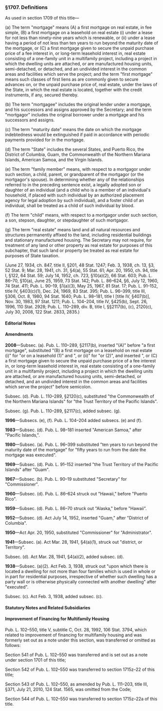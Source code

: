 ### §1707. Definitions ###

As used in section 1709 of this title—

(a) The term "mortgage" means (A) a first mortgage on real estate, in fee simple, (B) a first mortgage on a leasehold on real estate (i) under a lease for not less than ninety-nine years which is renewable, or (ii) under a lease having a period of not less than ten years to run beyond the maturity date of the mortgage, or (C) a first mortgage given to secure the unpaid purchase price of a fee interest in, or long-term leasehold interest in, real estate consisting of a one-family unit in a multifamily project, including a project in which the dwelling units are attached, or are manufactured housing units, semi-detached, or detached, and an undivided interest in the common areas and facilities which serve the project; and the term "first mortgage" means such classes of first liens as are commonly given to secure advances on, or the unpaid purchase price of, real estate, under the laws of the State, in which the real estate is located, together with the credit instruments, if any, secured thereby.

(b) The term "mortgagee" includes the original lender under a mortgage, and his successors and assigns approved by the Secretary; and the term "mortgagor" includes the original borrower under a mortgage and his successors and assigns.

(c) The term "maturity date" means the date on which the mortgage indebtedness would be extinguished if paid in accordance with periodic payments provided for in the mortgage.

(d) The term "State" includes the several States, and Puerto Rico, the District of Columbia, Guam, the Commonwealth of the Northern Mariana Islands, American Samoa, and the Virgin Islands.

(e) The term "family member" means, with respect to a mortgagor under such section, a child, parent, or grandparent of the mortgagor (or the mortgagor's spouse). In determining whether any of the relationships referred to in the preceding sentence exist, a legally adopted son or daughter of an individual (and a child who is a member of an individual's household, if placed with such individual by an authorized placement agency for legal adoption by such individual), and a foster child of an individual, shall be treated as a child of such individual by blood.

(f) The term "child" means, with respect to a mortgagor under such section, a son, stepson, daughter, or stepdaughter of such mortgagor.

(g) The term "real estate" means land and all natural resources and structures permanently affixed to the land, including residential buildings and stationary manufactured housing. The Secretary may not require, for treatment of any land or other property as real estate for purposes of this subchapter, that such land or property be treated as real estate for purposes of State taxation.

(June 27, 1934, ch. 847, title II, §201, 48 Stat. 1247; Feb. 3, 1938, ch. 13, §3, 52 Stat. 9; Mar. 28, 1941, ch. 31, §4(a), 55 Stat. 61; Apr. 20, 1950, ch. 94, title I, §122, 64 Stat. 59; July 14, 1952, ch. 723, §10(a)(2), 66 Stat. 603; Pub. L. 86–70, §10(a), June 25, 1959, 73 Stat. 142; Pub. L. 86–624, §6, July 12, 1960, 74 Stat. 411; Pub. L. 90–19, §1(a)(3), May 25, 1967, 81 Stat. 17; Pub. L. 91–152, title IV, §403(c)(1), Dec. 24, 1969, 83 Stat. 395; Pub. L. 96–399, title III, §306, Oct. 8, 1980, 94 Stat. 1640; Pub. L. 98–181, title I [title IV, §407(b)], Nov. 30, 1983, 97 Stat. 1211; Pub. L. 104–204, title IV, §425(b), Sept. 26, 1996, 110 Stat. 2928; Pub. L. 110–289, div. B, title I, §§2117(b), (c), 2120(c), July 30, 2008, 122 Stat. 2833, 2835.)

#### **Editorial Notes** ####

#### Amendments ####

**2008**—Subsec. (a). Pub. L. 110–289, §2117(b), inserted "(A)" before "a first mortgage", substituted "(B) a first mortgage on a leasehold on real estate (i)" for "or on a leasehold (1)" and ", or (ii)" for "or (2)", and inserted ", or (C) a first mortgage given to secure the unpaid purchase price of a fee interest in, or long-term leasehold interest in, real estate consisting of a one-family unit in a multifamily project, including a project in which the dwelling units are attached, or are manufactured housing units, semi-detached, or detached, and an undivided interest in the common areas and facilities which serve the project" before semicolon.

Subsec. (d). Pub. L. 110–289, §2120(c), substituted "the Commonwealth of the Northern Mariana Islands" for "the Trust Territory of the Pacific Islands".

Subsec. (g). Pub. L. 110–289, §2117(c), added subsec. (g).

**1996**—Subsecs. (e), (f). Pub. L. 104–204 added subsecs. (e) and (f).

**1983**—Subsec. (d). Pub. L. 98–181 inserted "American Samoa," after "Pacific Islands,".

**1980**—Subsec. (a). Pub. L. 96–399 substituted "ten years to run beyond the maturity date of the mortgage" for "fifty years to run from the date the mortgage was executed".

**1969**—Subsec. (d). Pub. L. 91–152 inserted "the Trust Territory of the Pacific Islands" after "Guam".

**1967**—Subsec. (b). Pub. L. 90–19 substituted "Secretary" for "Commissioner".

**1960**—Subsec. (d). Pub. L. 86–624 struck out "Hawaii," before "Puerto Rico".

**1959**—Subsec. (d). Pub. L. 86–70 struck out "Alaska," before "Hawaii".

**1952**—Subsec. (d). Act July 14, 1952, inserted "Guam," after "District of Columbia".

**1950**—Act Apr. 20, 1950, substituted "Commissioner" for "Administrator".

**1941**—Subsec. (a). Act Mar. 28, 1941, §4(a)(1), struck out "district, or Territory".

Subsec. (d). Act Mar. 28, 1941, §4(a)(2), added subsec. (d).

**1938**—Subsec. (a)(2). Act Feb. 3, 1938, struck out "upon which there is located a dwelling for not more than four families which is used in whole or in part for residential purposes, irrespective of whether such dwelling has a party wall or is otherwise physically connected with another dwelling" after "executed".

Subsec. (c). Act Feb. 3, 1938, added subsec. (c).

#### **Statutory Notes and Related Subsidiaries** ####

#### Improvement of Financing for Multifamily Housing ####

Pub. L. 102–550, title V, subtitle C, Oct. 28, 1992, 106 Stat. 3794, which related to improvement of financing for multifamily housing and was formerly set out as a note under this section, was transferred or omitted as follows:

Section 541 of Pub. L. 102–550 was transferred and is set out as a note under section 1701 of this title;

Section 542 of Pub. L. 102–550 was transferred to section 1715z–22 of this title;

Section 543 of Pub. L. 102–550, as amended by Pub. L. 111–203, title III, §371, July 21, 2010, 124 Stat. 1565, was omitted from the Code;

Section 544 of Pub. L. 102–550 was transferred to section 1715z–22a of this title.